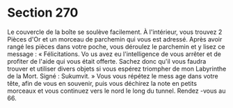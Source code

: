 # Section 270

Le couvercle de la boîte se soulève facilement. À l'intérieur, vous trouvez 2 Pièces d'Or et
un morceau de parchemin qui vous est adressé. Après avoir rangé les pièces dans votre
poche, vous déroulez le parchemin et y lisez ce message  : « Félicitations. Vo us avez eu
l'intelligence de vous arrêter et de profiter de l'aide qui vous était offerte. Sachez donc
qu'il vous faudra trouver et utiliser divers objets si vous espérez triompher de mon
Labyrinthe de la Mort. Signé  : Sukumvit.  » Vous vous répétez le mess age dans votre tête,
afin de vous en souvenir, puis vous déchirez la note en petits morceaux et vous continuez
vers le nord le long du tunnel. Rendez -vous au 66.